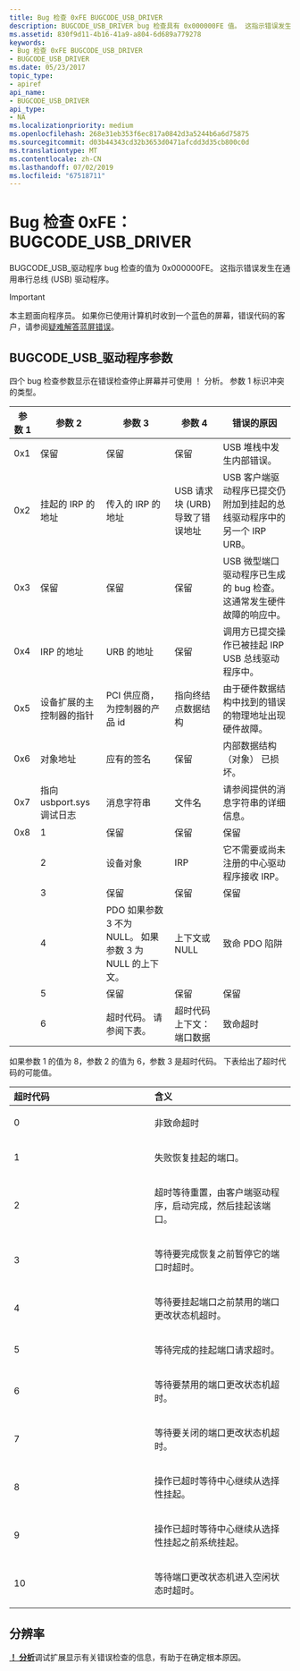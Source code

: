 ```yaml
---
title: Bug 检查 0xFE BUGCODE_USB_DRIVER
description: BUGCODE_USB_DRIVER bug 检查具有 0x000000FE 值。 这指示错误发生在通用串行总线 (USB) 驱动程序。
ms.assetid: 830f9d11-4b16-41a9-a804-6d689a779278
keywords:
- Bug 检查 0xFE BUGCODE_USB_DRIVER
- BUGCODE_USB_DRIVER
ms.date: 05/23/2017
topic_type:
- apiref
api_name:
- BUGCODE_USB_DRIVER
api_type:
- NA
ms.localizationpriority: medium
ms.openlocfilehash: 268e31eb353f6ec817a0842d3a5244b6a6d75875
ms.sourcegitcommit: d03b44343cd32b3653d0471afcdd3d35cb800c0d
ms.translationtype: MT
ms.contentlocale: zh-CN
ms.lasthandoff: 07/02/2019
ms.locfileid: "67518711"
---
```

# <a name="bug-check-0xfe-bugcodeusbdriver"></a>Bug 检查 0xFE：BUGCODE\_USB\_DRIVER


BUGCODE\_USB\_驱动程序 bug 检查的值为 0x000000FE。 这指示错误发生在通用串行总线 (USB) 驱动程序。

> [!IMPORTANT]
> 本主题面向程序员。 如果你已使用计算机时收到一个蓝色的屏幕，错误代码的客户，请参阅[疑难解答蓝屏错误](https://www.windows.com/stopcode)。


## <a name="bugcodeusbdriver-parameters"></a>BUGCODE\_USB\_驱动程序参数


四个 bug 检查参数显示在错误检查停止屏幕并可使用 ！ 分析。 参数 1 标识冲突的类型。

| 参数 1 | 参数 2 | 参数 3 | 参数 4 | 错误的原因                            | 
|-------------|-------------|-------------|-------------|-------------------------------------------|
| 0x1 | 保留 | 保留 | 保留 | USB 堆栈中发生内部错误。 |
| 0x2 | 挂起的 IRP 的地址 | 传入的 IRP 的地址| USB 请求块 (URB) 导致了错误地址 | USB 客户端驱动程序已提交仍附加到挂起的总线驱动程序中的另一个 IRP URB。| 
|0x3| 保留 | 保留| 保留| USB 微型端口驱动程序已生成的 bug 检查。 这通常发生硬件故障的响应中。|
| 0x4 | IRP 的地址| URB 的地址| 保留| 调用方已提交操作已被挂起 IRP USB 总线驱动程序中。| 
| 0x5| 设备扩展的主控制器的指针| PCI 供应商，为控制器的产品 id| 指向终结点数据结构| 由于硬件数据结构中找到的错误的物理地址出现硬件故障。| 
| 0x6 | 对象地址| 应有的签名| 保留 | 内部数据结构 （对象） 已损坏。|
| 0x7 | 指向 usbport.sys 调试日志 | 消息字符串 | 文件名 | 请参阅提供的消息字符串的详细信息。|
| 0x8 | 1 | 保留 | 保留 | 保留 |
| | 2 | 设备对象  | IRP | 它不需要或尚未注册的中心驱动程序接收 IRP。 |
| | 3 | 保留 | 保留 | 保留
| | 4 | PDO 如果参数 3 不为 NULL。 如果参数 3 为 NULL 的上下文。 | 上下文或 NULL | 致命 PDO 陷阱
| | 5 | 保留 | 保留 | 保留 |
| | 6 | 超时代码。 请参阅下表。 | 超时代码上下文： 端口数据 | 致命超时

如果参数 1 的值为 8，参数 2 的值为 6，参数 3 是超时代码。 下表给出了超时代码的可能值。

<table>
<colgroup>
<col width="50%" />
<col width="50%" />
</colgroup>
<thead>
<tr class="header">
<th align="left">超时代码</th>
<th align="left">含义</th>
</tr>
</thead>
<tbody>
<tr class="odd">
<td align="left"><p>0</p></td>
<td align="left"><p>非致命超时</p></td>
</tr>
<tr class="even">
<td align="left"><p>1</p></td>
<td align="left"><p>失败恢复挂起的端口。</p></td>
</tr>
<tr class="odd">
<td align="left"><p>2</p></td>
<td align="left"><p>超时等待重置，由客户端驱动程序，启动完成，然后挂起该端口。</p></td>
</tr>
<tr class="even">
<td align="left"><p>3</p></td>
<td align="left"><p>等待要完成恢复之前暂停它的端口时超时。</p></td>
</tr>
<tr class="odd">
<td align="left"><p>4</p></td>
<td align="left"><p>等待要挂起端口之前禁用的端口更改状态机超时。</p></td>
</tr>
<tr class="even">
<td align="left"><p>5</p></td>
<td align="left"><p>等待完成的挂起端口请求超时。</p></td>
</tr>
<tr class="odd">
<td align="left"><p>6</p></td>
<td align="left"><p>等待要禁用的端口更改状态机超时。</p></td>
</tr>
<tr class="even">
<td align="left"><p>7</p></td>
<td align="left"><p>等待要关闭的端口更改状态机超时。</p></td>
</tr>
<tr class="odd">
<td align="left"><p>8</p></td>
<td align="left"><p>操作已超时等待中心继续从选择性挂起。</p></td>
</tr>
<tr class="even">
<td align="left"><p>9</p></td>
<td align="left"><p>操作已超时等待中心继续从选择性挂起之前系统挂起。</p></td>
</tr>
<tr class="odd">
<td align="left"><p>10</p></td>
<td align="left"><p>等待端口更改状态机进入空闲状态时超时。</p></td>
</tr>
</tbody>
</table>

## <a name="resolution"></a>分辨率

[ **！ 分析**](https://docs.microsoft.com/windows-hardware/drivers/debugger/-analyze)调试扩展显示有关错误检查的信息，有助于在确定根本原因。
 
 

 




